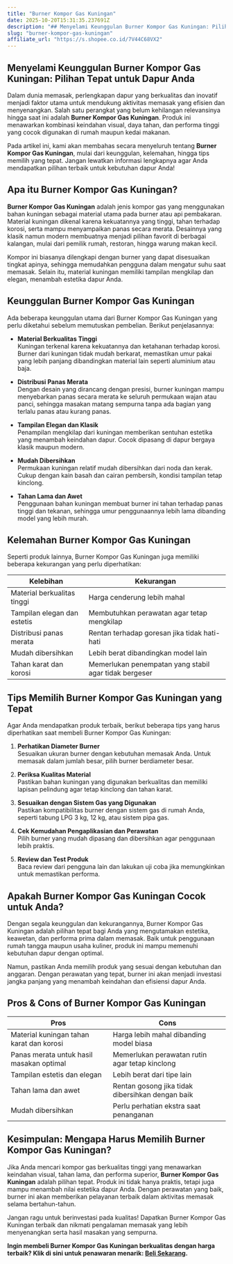 ```yaml
---
title: "Burner Kompor Gas Kuningan"
date: 2025-10-20T15:31:35.237691Z
description: "## Menyelami Keunggulan Burner Kompor Gas Kuningan: Pilihan Tepat untuk Dapur Anda..."
slug: "burner-kompor-gas-kuningan"
affiliate_url: "https://s.shopee.co.id/7V44C68VX2"
---
```

## Menyelami Keunggulan Burner Kompor Gas Kuningan: Pilihan Tepat untuk Dapur Anda

Dalam dunia memasak, perlengkapan dapur yang berkualitas dan inovatif menjadi faktor utama untuk mendukung aktivitas memasak yang efisien dan menyenangkan. Salah satu perangkat yang belum kehilangan relevansinya hingga saat ini adalah **Burner Kompor Gas Kuningan**. Produk ini menawarkan kombinasi keindahan visual, daya tahan, dan performa tinggi yang cocok digunakan di rumah maupun kedai makanan.

Pada artikel ini, kami akan membahas secara menyeluruh tentang **Burner Kompor Gas Kuningan**, mulai dari keunggulan, kelemahan, hingga tips memilih yang tepat. Jangan lewatkan informasi lengkapnya agar Anda mendapatkan pilihan terbaik untuk kebutuhan dapur Anda!

## Apa itu Burner Kompor Gas Kuningan?

**Burner Kompor Gas Kuningan** adalah jenis kompor gas yang menggunakan bahan kuningan sebagai material utama pada burner atau api pembakaran. Material kuningan dikenal karena kekuatannya yang tinggi, tahan terhadap korosi, serta mampu menyampaikan panas secara merata. Desainnya yang klasik namun modern membuatnya menjadi pilihan favorit di berbagai kalangan, mulai dari pemilik rumah, restoran, hingga warung makan kecil.

Kompor ini biasanya dilengkapi dengan burner yang dapat disesuaikan tingkat apinya, sehingga memudahkan pengguna dalam mengatur suhu saat memasak. Selain itu, material kuningan memiliki tampilan mengkilap dan elegan, menambah estetika dapur Anda.

## Keunggulan Burner Kompor Gas Kuningan

Ada beberapa keunggulan utama dari Burner Kompor Gas Kuningan yang perlu diketahui sebelum memutuskan pembelian. Berikut penjelasannya:

- **Material Berkualitas Tinggi**  
Kuningan terkenal karena kekuatannya dan ketahanan terhadap korosi. Burner dari kuningan tidak mudah berkarat, memastikan umur pakai yang lebih panjang dibandingkan material lain seperti aluminium atau baja.

- **Distribusi Panas Merata**  
Dengan desain yang dirancang dengan presisi, burner kuningan mampu menyebarkan panas secara merata ke seluruh permukaan wajan atau panci, sehingga masakan matang sempurna tanpa ada bagian yang terlalu panas atau kurang panas.

- **Tampilan Elegan dan Klasik**  
Penampilan mengkilap dari kuningan memberikan sentuhan estetika yang menambah keindahan dapur. Cocok dipasang di dapur bergaya klasik maupun modern.

- **Mudah Dibersihkan**  
Permukaan kuningan relatif mudah dibersihkan dari noda dan kerak. Cukup dengan kain basah dan cairan pembersih, kondisi tampilan tetap kinclong.

- **Tahan Lama dan Awet**  
Penggunaan bahan kuningan membuat burner ini tahan terhadap panas tinggi dan tekanan, sehingga umur penggunaannya lebih lama dibanding model yang lebih murah.

## Kelemahan Burner Kompor Gas Kuningan

Seperti produk lainnya, Burner Kompor Gas Kuningan juga memiliki beberapa kekurangan yang perlu diperhatikan:

| Kelebihan                               | Kekurangan                                  |
|-----------------------------------------|--------------------------------------------|
| Material berkualitas tinggi            | Harga cenderung lebih mahal               |
| Tampilan elegan dan estetis           | Membutuhkan perawatan agar tetap mengkilap |
| Distribusi panas merata                | Rentan terhadap goresan jika tidak hati-hati |
| Mudah dibersihkan                     | Lebih berat dibandingkan model lain     |
| Tahan karat dan korosi                 | Memerlukan penempatan yang stabil agar tidak bergeser |

## Tips Memilih Burner Kompor Gas Kuningan yang Tepat

Agar Anda mendapatkan produk terbaik, berikut beberapa tips yang harus diperhatikan saat membeli Burner Kompor Gas Kuningan:

1. **Perhatikan Diameter Burner**  
Sesuaikan ukuran burner dengan kebutuhan memasak Anda. Untuk memasak dalam jumlah besar, pilih burner berdiameter besar.

2. **Periksa Kualitas Material**  
Pastikan bahan kuningan yang digunakan berkualitas dan memiliki lapisan pelindung agar tetap kinclong dan tahan karat.

3. **Sesuaikan dengan Sistem Gas yang Digunakan**  
Pastikan kompatibilitas burner dengan sistem gas di rumah Anda, seperti tabung LPG 3 kg, 12 kg, atau sistem pipa gas.

4. **Cek Kemudahan Pengaplikasian dan Perawatan**  
Pilih burner yang mudah dipasang dan dibersihkan agar penggunaan lebih praktis.

5. **Review dan Test Produk**  
Baca review dari pengguna lain dan lakukan uji coba jika memungkinkan untuk memastikan performa.

## Apakah Burner Kompor Gas Kuningan Cocok untuk Anda?

Dengan segala keunggulan dan kekurangannya, Burner Kompor Gas Kuningan adalah pilihan tepat bagi Anda yang mengutamakan estetika, keawetan, dan performa prima dalam memasak. Baik untuk penggunaan rumah tangga maupun usaha kuliner, produk ini mampu memenuhi kebutuhan dapur dengan optimal.

Namun, pastikan Anda memilih produk yang sesuai dengan kebutuhan dan anggaran. Dengan perawatan yang tepat, burner ini akan menjadi investasi jangka panjang yang menambah keindahan dan efisiensi dapur Anda.

## Pros & Cons of Burner Kompor Gas Kuningan

| **Pros**                              | **Cons**                              |
|----------------------------------------|--------------------------------------|
| Material kuningan tahan karat dan korosi | Harga lebih mahal dibanding model biasa |
| Panas merata untuk hasil masakan optimal | Memerlukan perawatan rutin agar tetap kinclong |
| Tampilan estetis dan elegan          | Lebih berat dari tipe lain         |
| Tahan lama dan awet                   | Rentan gosong jika tidak dibersihkan dengan baik |
| Mudah dibersihkan                   | Perlu perhatian ekstra saat penanganan |

## Kesimpulan: Mengapa Harus Memilih Burner Kompor Gas Kuningan?

Jika Anda mencari kompor gas berkualitas tinggi yang menawarkan keindahan visual, tahan lama, dan performa superior, **Burner Kompor Gas Kuningan** adalah pilihan tepat. Produk ini tidak hanya praktis, tetapi juga mampu menambah nilai estetika dapur Anda. Dengan perawatan yang baik, burner ini akan memberikan pelayanan terbaik dalam aktivitas memasak selama bertahun-tahun.

Jangan ragu untuk berinvestasi pada kualitas! Dapatkan Burner Kompor Gas Kuningan terbaik dan nikmati pengalaman memasak yang lebih menyenangkan serta hasil masakan yang sempurna.

**Ingin membeli Burner Kompor Gas Kuningan berkualitas dengan harga terbaik? Klik di sini untuk penawaran menarik: [Beli Sekarang](https://s.shopee.co.id/7V44C68VX2).**